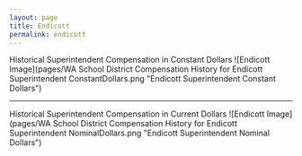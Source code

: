 ```yaml
---
layout: page
title: Endicott
permalink: endicott
---
```



Historical Superintendent Compensation in Constant Dollars
![Endicott Image](pages/WA School District Compensation History for Endicott Superintendent ConstantDollars.png "Endicott Superintendent Constant Dollars")

___

Historical Superintendent Compensation in Current Dollars
![Endicott Image](pages/WA School District Compensation History for Endicott Superintendent NominalDollars.png "Endicott Superintendent Nominal Dollars")